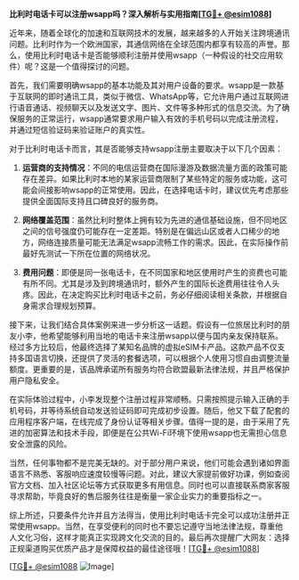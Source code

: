 **比利时电话卡可以注册wsapp吗？深入解析与实用指南[[TG💪+ @esim1088](https://t.me/s/esim1088)]**

近年来，随着全球化的加速和互联网技术的发展，越来越多的人开始关注跨境通讯问题。比利时作为一个欧洲国家，其通信网络在全球范围内都享有较高的声誉。那么，使用比利时电话卡是否能够顺利注册并使用wsapp（一种假设的社交应用软件）呢？这是一个值得探讨的问题。

首先，我们需要明确wsapp的基本功能及其对用户设备的要求。wsapp是一款基于互联网的即时通讯工具，类似于微信、WhatsApp等，它允许用户通过互联网进行语音通话、视频聊天以及发送文字、图片、文件等多种形式的信息交流。为了确保服务的正常运行，wsapp通常要求用户输入有效的手机号码以完成注册流程，并通过短信验证码来验证账户的真实性。

对于比利时电话卡而言，其是否能够支持wsapp注册主要取决于以下几个因素：

1. **运营商的支持情况**：不同的电信运营商在国际漫游及数据流量方面的政策可能存在差异。如果比利时本地的某家运营商限制了某些特定的服务或功能，这可能会间接影响wsapp的正常使用。因此，在选择电话卡时，建议优先考虑那些提供全面国际支持且口碑良好的服务商。

2. **网络覆盖范围**：虽然比利时整体上拥有较为先进的通信基础设施，但不同地区之间的信号强度仍可能存在一定差距。特别是在偏远山区或者人口稀少的地方，网络连接质量可能无法满足wsapp流畅工作的需求。因此，在实际操作前最好先测试一下所在位置的网络状况。

3. **费用问题**：即便是同一张电话卡，在不同国家和地区使用时产生的资费也可能有所不同。尤其是涉及到跨境通讯时，额外产生的国际长途费用往往令人头疼。因此，在决定购买比利时电话卡之前，务必仔细阅读相关条款，并根据自身需求合理规划预算。

接下来，让我们结合具体案例来进一步分析这一话题。假设有一位旅居比利时的朋友小李，他希望能够利用当地的电话卡来注册wsapp以便与国内亲友保持联系。经过多方比较后，他最终选择了某知名品牌的虚拟eSIM卡产品。这款产品不仅支持多国语言切换，还提供了灵活的套餐选项，可以根据个人使用习惯自由调整流量额度。更重要的是，该品牌承诺所有服务均符合欧盟最新法律法规，并且严格保护用户隐私安全。

在实际体验过程中，小李发现整个注册过程非常顺畅。只需按照提示输入正确的手机号码，并等待系统自动发送验证码即可完成初步设置。随后，他又下载了配套的应用程序客户端，在线完成了身份认证等相关步骤。值得一提的是，由于采用了先进的加密算法和技术手段，即便是在公共Wi-Fi环境下使用wsapp也无需担心信息安全泄露的风险。

当然，任何事物都不是完美无缺的。对于部分用户来说，他们可能会遇到诸如界面语言不熟悉、客服响应速度较慢等问题。对此，建议大家提前做好功课，例如查阅官方文档、加入社区论坛等方式获取更多有用信息。同时也可以直接联系商家客服寻求帮助，毕竟良好的售后服务往往是衡量一家企业实力的重要指标之一。

综上所述，只要条件允许并且方法得当，使用比利时电话卡完全可以成功注册并正常使用wsapp。当然，在享受便利的同时也不要忘记遵守当地法律法规，尊重他人文化习俗，这样才能真正实现跨文化交流的目的。最后再次提醒广大网友：选择正规渠道购买优质产品才是保障权益的最佳途径哦！[[TG💪+ @esim1088](https://t.me/s/esim1088)]

[[TG💪+ @esim1088](https://t.me/s/esim1088) ![Image](https://i.postimg.cc/4NQfJmqS/Snipaste-2025-05-13-00-14-12.png)]